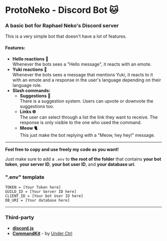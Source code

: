 # ProtoNeko - Discord Bot 🐱
### A basic bot for Raphael Neko's Discord server

This is a very simple bot that doesn't have a lot of features.

#### Features:
- **Hello reactions 👋** <br>Whenever the bots sees a "Hello message", it reacts with an emote.
- **Yuki reactions 🦫** <br>Whenever the bots sees a message that mentions Yuki, it reacts to it with an emote and a response in the user's language depending on their language role.
- **Slash commands:**
  - **Suggestions 💭** <br>There is a suggestion system. Users can upvote or downvote the suggestions too.
  - **Links 🌐** <br>The user can select through a list the link they want to receive. The response is only visible to the one who used the command.
  - **Meow 🐈** <br>This just make the bot replying with a "Meow, hey hey!" message.

---

**Feel free to copy and use freely my code as you want!**

Just make sure to add a `.env` to **the root of the folder** that contains **your bot token**, **your server ID**, **your bot user ID**, and **your database uri**.

### ".env" template
```env
TOKEN = [Your Token here]
GUILD_ID = [Your Server ID here]
CLIENT_ID = [Your bot User ID here]
DB_URI = [Your database here]
```

---

### Third-party
- [**discord.js**](https://discord.js.org)
- [**CommandKit**](https://commandkit.js.org) - by [Under Ctrl](https://github.com/underctrl-io)

